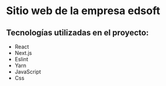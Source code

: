 # Sitio web de la empresa edsoft

## Tecnologías utilizadas en el proyecto:

* React
* Next.js
* Eslint
* Yarn
* JavaScript
* Css
